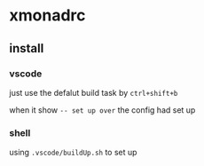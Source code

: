# xmonadrc 

## install

### vscode 

just use the defalut build task by `ctrl+shift+b`

when it show `-- set up over` the config had set up

### shell

using `.vscode/buildUp.sh` to set up